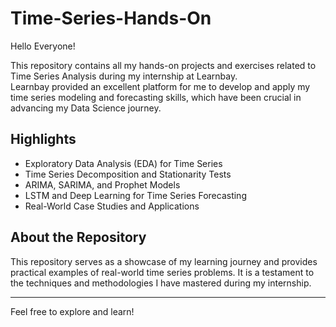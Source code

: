 # Time-Series-Hands-On

Hello Everyone!  

This repository contains all my hands-on projects and exercises related to Time Series Analysis during my internship at Learnbay.  
Learnbay provided an excellent platform for me to develop and apply my time series modeling and forecasting skills, which have been crucial in advancing my Data Science journey.  

## Highlights
- Exploratory Data Analysis (EDA) for Time Series
- Time Series Decomposition and Stationarity Tests
- ARIMA, SARIMA, and Prophet Models
- LSTM and Deep Learning for Time Series Forecasting
- Real-World Case Studies and Applications  

## About the Repository
This repository serves as a showcase of my learning journey and provides practical examples of real-world time series problems. It is a testament to the techniques and methodologies I have mastered during my internship.  

---

Feel free to explore and learn!
